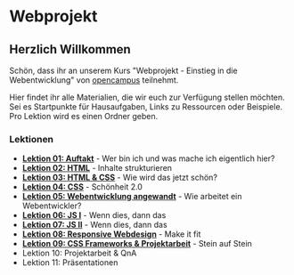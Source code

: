 # Webprojekt

## Herzlich Willkommen

Schön, dass ihr an unserem Kurs "Webprojekt - Einstieg in die Webentwicklung" von [opencampus](https://edu.opencampus.sh/) teilnehmt.

Hier findet ihr alle Materialien, die wir euch zur Verfügung stellen möchten. Sei es Startpunkte für Hausaufgaben, Links zu Ressourcen oder Beispiele. Pro Lektion wird es einen Ordner geben.

### Lektionen

- [**Lektion 01: Auftakt**](https://github.com/dbanck/webprojekt-sose22/tree/main/lesson-01) - Wer bin ich und was mache ich eigentlich hier?
- [**Lektion 02: HTML**](https://github.com/dbanck/webprojekt-sose22/tree/main/lesson-02) - Inhalte strukturieren
- [**Lektion 03: HTML & CSS**](https://github.com/dbanck/webprojekt-sose22/tree/main/lesson-03) - Wie wird das jetzt schön?
- [**Lektion 04: CSS**](https://github.com/dbanck/webprojekt-sose22/tree/main/lesson-04) - Schönheit 2.0
- [**Lektion 05: Webentwicklung angewandt**](https://github.com/dbanck/webprojekt-sose22/tree/main/lesson-05) - Wie arbeitet ein Webentwickler?
- [**Lektion 06: JS I**](https://github.com/dbanck/webprojekt-sose22/tree/main/lesson-06) - Wenn dies, dann das
- [**Lektion 07: JS II**](https://github.com/dbanck/webprojekt-sose22/tree/main/lesson-07) - Wenn dies, dann das
- [**Lektion 08: Responsive Webdesign**](https://github.com/dbanck/webprojekt-sose22/tree/main/lesson-08) - Make it fit
- [**Lektion 09: CSS Frameworks & Projektarbeit**](https://github.com/dbanck/webprojekt-sose22/tree/main/lesson-09) - Stein auf Stein
- Lektion 10: Projektarbeit & QnA
- Lektion 11: Präsentationen
